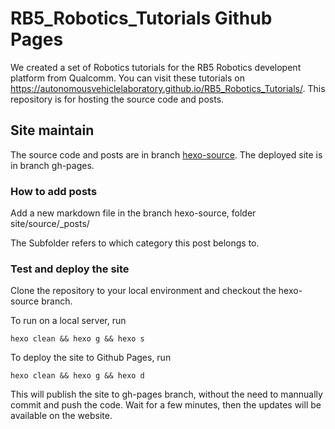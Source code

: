 # RB5_Robotics_Tutorials Github Pages

We created a set of Robotics tutorials for the RB5 Robotics developent platform from Qualcomm. You can visit these tutorials on https://autonomousvehiclelaboratory.github.io/RB5_Robotics_Tutorials/. This repository is for hosting the source code and posts.

## Site maintain

The source code and posts are in branch [hexo-source](https://github.com/AutonomousVehicleLaboratory/RB5_Robotics_Tutorials/tree/hexo-source).
The deployed site is in branch gh-pages.

### How to add posts

Add a new markdown file in the branch hexo-source, folder site/source/_posts/

The Subfolder refers to which category this post belongs to.

### Test and deploy the site

Clone the repository to your local environment and checkout the hexo-source branch.

To run on a local server, run

```
hexo clean && hexo g && hexo s
```

To deploy the site to Github Pages, run
```
hexo clean && hexo g && hexo d
```

This will publish the site to gh-pages branch, without the need to mannually commit and push the code. Wait for a few minutes, then the updates will be available on the website.